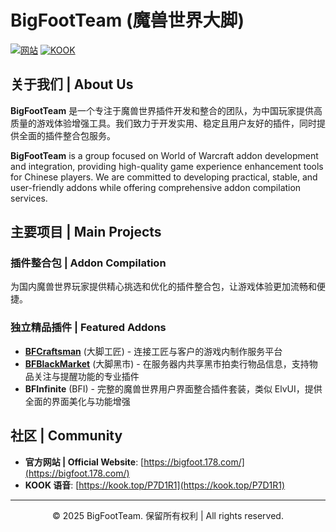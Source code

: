 # BigFootTeam (魔兽世界大脚)

[![网站](https://img.shields.io/badge/官方网站-BigFoot-blue)](https://bigfoot.178.com/)
[![KOOK](https://img.shields.io/badge/官方社区-KOOK-87eb00)](https://kook.top/P7D1R1)

## 关于我们 | About Us

**BigFootTeam** 是一个专注于魔兽世界插件开发和整合的团队，为中国玩家提供高质量的游戏体验增强工具。我们致力于开发实用、稳定且用户友好的插件，同时提供全面的插件整合包服务。

**BigFootTeam** is a group focused on World of Warcraft addon development and integration, providing high-quality game experience enhancement tools for Chinese players. We are committed to developing practical, stable, and user-friendly addons while offering comprehensive addon compilation services.

## 主要项目 | Main Projects

### 插件整合包 | Addon Compilation

为国内魔兽世界玩家提供精心挑选和优化的插件整合包，让游戏体验更加流畅和便捷。

### 独立精品插件 | Featured Addons

- **[BFCraftsman](https://github.com/BigFootTeam/BFCraftsman)** (大脚工匠) - 连接工匠与客户的游戏内制作服务平台
- **[BFBlackMarket](https://github.com/BigFootTeam/BFBlackMarket)** (大脚黑市) - 在服务器内共享黑市拍卖行物品信息，支持物品关注与提醒功能的专业插件
- **BFInfinite** (BFI) - 完整的魔兽世界用户界面整合插件套装，类似 ElvUI，提供全面的界面美化与功能增强

## 社区 | Community

- **官方网站 | Official Website**: [https://bigfoot.178.com/](https://bigfoot.178.com/)
- **KOOK 语音**: [https://kook.top/P7D1R1](https://kook.top/P7D1R1)

---

<p align="center">© 2025 BigFootTeam. 保留所有权利 | All rights reserved.</p>
